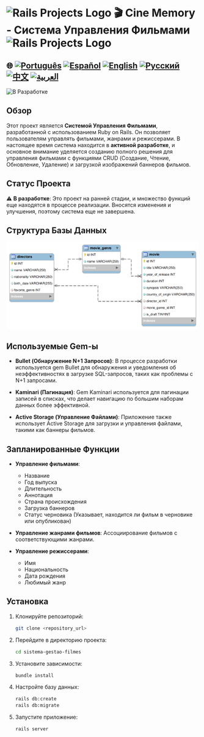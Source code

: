 # <img src="https://encrypted-tbn0.gstatic.com/images?q=tbn:ANd9GcSTWNyzRvZuphTsoQwk0FKqdTWHQEG50IIDgA&s" alt="Rails Projects Logo" width="52" height="40" /> 🎬 Cine Memory - Система Управления Фильмами <img src="https://encrypted-tbn0.gstatic.com/images?q=tbn:ANd9GcSTWNyzRvZuphTsoQwk0FKqdTWHQEG50IIDgA&s" alt="Rails Projects Logo" width="52" height="40" /> 

## 🌐 [![Português](https://img.shields.io/badge/Português-green)](https://github.com/SamuelRocha91/rails_movies_catalog/blob/main/README.md) [![Español](https://img.shields.io/badge/Español-yellow)](https://github.com/SamuelRocha91/rails_movies_catalog/blob/main/README_es.md) [![English](https://img.shields.io/badge/English-blue)](https://github.com/SamuelRocha91/rails_movies_catalog/blob/main/README_en.md) [![Русский](https://img.shields.io/badge/Русский-lightgrey)](https://github.com/SamuelRocha91/rails_movies_catalog/blob/main/README_ru.md) [![中文](https://img.shields.io/badge/中文-red)](https://github.com/SamuelRocha91/rails_movies_catalog/blob/main/README_ch.md) [![العربية](https://img.shields.io/badge/العربية-orange)](https://github.com/SamuelRocha91/rails_movies_catalog/blob/main/README_ar.md)

![В Разработке](https://img.shields.io/badge/status-%D0%92%20%D0%A0%D0%B0%D0%B7%D1%80%D0%B0%D0%B1%D0%BE%D1%82%D0%BA%D0%B5-yellow)

## Обзор

Этот проект является **Системой Управления Фильмами**, разработанной с использованием Ruby on Rails. Он позволяет пользователям управлять фильмами, жанрами и режиссерами. В настоящее время система находится в **активной разработке**, и основное внимание уделяется созданию полного решения для управления фильмами с функциями CRUD (Создание, Чтение, Обновление, Удаление) и загрузкой изображений баннеров фильмов.

## Статус Проекта

⚠️ **В разработке**: Это проект на ранней стадии, и множество функций еще находятся в процессе реализации. Вносятся изменения и улучшения, поэтому система еще не завершена.

## Структура Базы Данных

![Диаграмма](./public/diagrama-movies.png)

## Используемые Gem-ы
- **Bullet (Обнаружение N+1 Запросов)**: В процессе разработки используется gem Bullet для обнаружения и уведомления об неэффективностях в загрузке SQL-запросов, таких как проблемы с N+1 запросами.
  
- **Kaminari (Пагинация)**: Gem Kaminari используется для пагинации записей в списках, что делает навигацию по большим наборам данных более эффективной.

- **Active Storage (Управление Файлами)**: Приложение также использует Active Storage для загрузки и управления файлами, такими как баннеры фильмов.

## Запланированные Функции

- **Управление фильмами**: 
  - Название
  - Год выпуска
  - Длительность
  - Аннотация
  - Страна происхождения
  - Загрузка баннеров
  - Статус черновика (Указывает, находится ли фильм в черновике или опубликован)

- **Управление жанрами фильмов**: Ассоциирование фильмов с соответствующими жанрами.

- **Управление режиссерами**: 
  - Имя
  - Национальность
  - Дата рождения
  - Любимый жанр

## Установка

1. Клонируйте репозиторий:
   ```bash
   git clone <repository_url>
   ```

2. Перейдите в директорию проекта:
   ```bash
   cd sistema-gestao-filmes
   ```

3. Установите зависимости:
   ```bash
   bundle install
   ```

4. Настройте базу данных:
   ```bash
   rails db:create
   rails db:migrate
   ```

5. Запустите приложение:
   ```bash
   rails server
   ```
